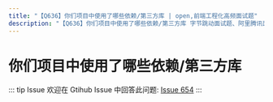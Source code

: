 ```yaml
---
title: "【Q636】你们项目中使用了哪些依赖/第三方库 | open,前端工程化高频面试题"
description: "【Q636】你们项目中使用了哪些依赖/第三方库 字节跳动面试题、阿里腾讯面试题、美团小米面试题。"
---
```


# 你们项目中使用了哪些依赖/第三方库

::: tip Issue
欢迎在 Gtihub Issue 中回答此问题: [Issue 654](https://github.com/shfshanyue/Daily-Question/issues/654)
:::
